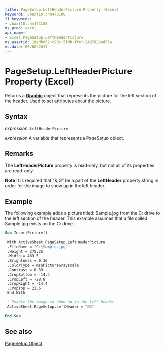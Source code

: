 ```yaml
---
title: PageSetup.LeftHeaderPicture Property (Excel)
keywords: vbaxl10.chm473108
f1_keywords:
- vbaxl10.chm473108
ms.prod: excel
api_name:
- Excel.PageSetup.LeftHeaderPicture
ms.assetid: 1dadb662-c93c-5fdb-ffef-24978284d35a
ms.date: 06/08/2017
---
```



# PageSetup.LeftHeaderPicture Property (Excel)

Returns a  **[Graphic](Excel.Graphic.md)** object that represents the picture for the left section of the header. Used to set attributes about the picture.


## Syntax

 _expression_. `LeftHeaderPicture`

 _expression_ A variable that represents a [PageSetup](./Excel.PageSetup.md) object.


## Remarks

The  **LeftHeaderPicture** property is read-only, but not all of its properties are read-only.


 **Note**  It is required that "&;G" be a part of the  **LeftHeader** property string in order for the image to show up in the left header.


## Example

The following example adds a picture titled: Sample.jpg from the C: drive to the left section of the header. This example assumes that a file called Sample.jpg exists on the C: drive.


```vb
Sub InsertPicture() 
 
 With ActiveSheet.PageSetup.LeftHeaderPicture 
 .FileName = "C:\Sample.jpg" 
 .Height = 275.25 
 .Width = 463.5 
 .Brightness = 0.36 
 .ColorType = msoPictureGrayscale 
 .Contrast = 0.39 
 .CropBottom = -14.4 
 .CropLeft = -28.8 
 .CropRight = -14.4 
 .CropTop = 21.6 
 End With 
 
 ' Enable the image to show up in the left header. 
 ActiveSheet.PageSetup.LeftHeader = "&G" 
 
End Sub
```


## See also


[PageSetup Object](Excel.PageSetup.md)

